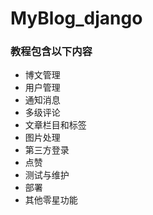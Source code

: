 # MyBlog_django

### 教程包含以下内容


- 博文管理
- 用户管理
- 通知消息
- 多级评论
- 文章栏目和标签
- 图片处理
- 第三方登录
- 点赞
- 测试与维护
- 部署
- 其他零星功能
